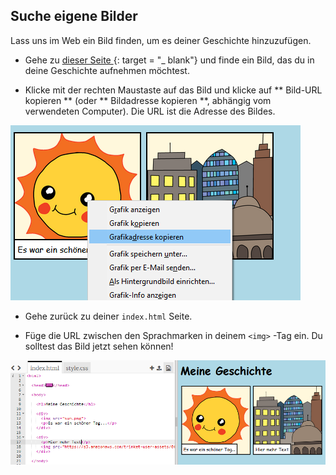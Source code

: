 ## Suche eigene Bilder

Lass uns im Web ein Bild finden, um es deiner Geschichte hinzuzufügen.

+ Gehe zu [ dieser Seite ](http://jumpto.cc/html-images) {: target = "_ blank"} und finde ein Bild, das du in deine Geschichte aufnehmen möchtest.

+ Klicke mit der rechten Maustaste auf das Bild und klicke auf ** Bild-URL kopieren ** (oder ** Bildadresse kopieren **, abhängig vom verwendeten Computer). Die URL ist die Adresse des Bildes.

![screenshot](images/story-url.png)

+ Gehe zurück zu deiner ` index.html ` Seite.

+ Füge die URL zwischen den Sprachmarken in deinem `<img>` -Tag ein. Du solltest das Bild jetzt sehen können!

![screenshot](images/story-image.png)